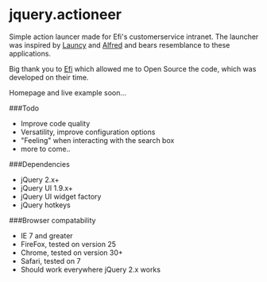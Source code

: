 # jquery.actioneer
Simple action launcer made for Efi's customerservice intranet.
The launcher was inspired by [Launcy](http://www.launchy.net/) and [Alfred](http://www.alfredapp.com/) and bears resemblance to these applications.

Big thank you to [Efi](http://www.efi.no) which allowed me to Open Source the code, which was developed on their time.

Homepage and live example soon...


###Todo
* Improve code quality
* Versatility, improve configuration options
* "Feeling" when interacting with the search box
* more to come..

###Dependencies
* jQuery 2.x+
* jQuery UI 1.9.x+
* jQuery UI widget factory
* jQuery hotkeys

###Browser compatability
* IE 7 and greater
* FireFox, tested on version 25
* Chrome, tested on version 30+
* Safari, tested on 7
* Should work everywhere jQuery 2.x works